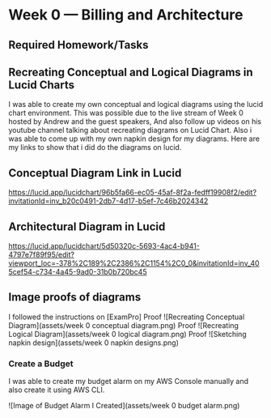 # Week 0 — Billing and Architecture


## Required Homework/Tasks

## Recreating Conceptual and Logical Diagrams in Lucid Charts

I was able to create my own conceptual and logical diagrams using the lucid chart environment.
This was possible due to the live stream of Week 0 hosted by Andrew and the guest speakers,
And also follow up videos on his youtube channel talking about recreating diagrams on Lucid Chart.
Also i was able to come up with my own napkin design for my diagrams.
Here are my links to show that i did do the diagrams on lucid.

## Conceptual Diagram Link in Lucid
https://lucid.app/lucidchart/96b5fa66-ec05-45af-8f2a-fedff19908f2/edit?invitationId=inv_b20c0491-2db7-4d17-b5ef-7c46b2024342 

## Architectural Diagram in Lucid
https://lucid.app/lucidchart/5d50320c-5693-4ac4-b941-4797e7f89f95/edit?viewport_loc=-378%2C189%2C2386%2C1154%2C0_0&invitationId=inv_405cef54-c734-4a45-9ad0-31b0b720bc45

## Image proofs of diagrams 
I followed the instructions on [ExamPro] 
Proof ![Recreating Conceptual Diagram](assets/week 0 conceptual diagram.png)
Proof ![Recreating Logical Diagram](assets/week 0 logical diagram.png)
Proof ![Sketching napkin design](assets/week 0 napkin designs.png)


### Create a Budget

I was able to create my budget alarm on my AWS Console manually and also create it using AWS CLI.

![Image of Budget Alarm I Created](assets/week 0 budget alarm.png)

